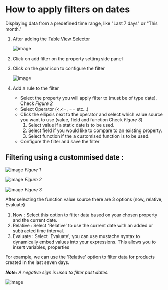 # How to apply filters on dates

Displaying data from a predefined time range, like "Last 7 days" or "This month."

1. After adding the [Table View Selector](https://docs.shesha.io/docs/front-end-basics/form-components/data-display/data-table/table-view-selector)

   ![image](https://github.com/user-attachments/assets/dd984ad1-ab70-4054-8554-037cefa99a52)
   
2. Click on add filter on the property setting side panel
3. Click on the gear icon to configure the filter

   ![image](https://github.com/user-attachments/assets/ea6d7687-4c6b-45a8-8b97-9871026bb3f7)
   
4. Add  a rule to the filter
   - Select the property you will apply filter to (must be of type date). Check *Figure 2*
   - Select Operator (<,<=, == etc...)
   - Click the ellipsis next to the operator and select which value source you want to use (value, field and function Check *Figure 3*)
       1. Select value if a static date is to be used.
       2. Select field if you would like to compare to an existing property.
       3. Select function if the a customised function is to be used.
   - Configure the filter and save the filter

## Filtering using a custommised date :

![image](https://github.com/user-attachments/assets/d8def4ac-20a1-4600-b1ed-b31edcd8fbe8)
*Figure 1*

![image](https://github.com/user-attachments/assets/ff064ee4-0f02-4f82-9b05-d04714fe755b)
*Figure 2*

![image](https://github.com/user-attachments/assets/45872715-9b1d-4edc-8a07-cbaaa6f78398)
*Figure 3*

After selecting the function value source there are 3 options (now, relative, Evaluate)
1. Now : Select this option to filter data based on your chosen property and the current date.
2. Relative : Select 'Relative' to use the current date with an added or subtracted time interval.
3. Evaluate : Select 'Evaluate', you can use mustache syntax to dynamically embed values into your expressions. This allows you to insert variables, properties

For example, we can use the 'Relative' option to filter data for products created in the last seven days.

***Note:** A negative sign is used to filter past dates.*

![image](https://github.com/user-attachments/assets/056071e4-9c3b-41ad-8cec-0d2f2f309df9)






